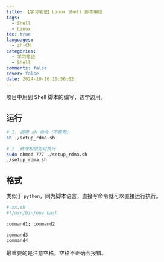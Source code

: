```yaml
---
title: 【学习笔记】Linux Shell 脚本编程
tags:
  - Shell
  - Linux
toc: true
languages:
  - zh-CN
categories:
  - 学习笔记
  - Shell
comments: false
cover: false
date: 2024-10-16 19:56:02
---
```


项目中用到 Shell 脚本的编写，边学边用。

<!-- more -->

## 运行

```bash
# 1. 调用 sh 命令（不推荐）
sh ./setup_rdma.sh

# 2. 修改权限为可执行
sudo chmod 777 ./setup_rdma.sh
./setup_rdma.sh
```

## 格式

类似于 `python`，同为脚本语言，直接写命令就可以直接运行执行。

```sh
# xx.sh
#!/usr/bin/env bash

command1; command2

command3
command4
```

最重要的是注意空格，空格不正确会报错。

## 